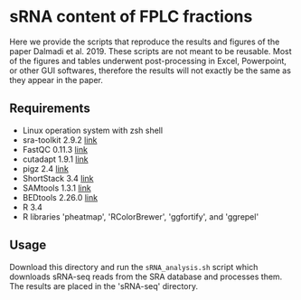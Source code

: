 # sRNA content of FPLC fractions
Here we provide the scripts that reproduce the results and figures of the paper Dalmadi et al. 2019. These scripts are not meant to be reusable. Most of the figures and tables underwent post-processing in Excel, Powerpoint, or other GUI softwares, therefore the results will not exactly be the same as they appear in the paper.

## Requirements
* Linux operation system with zsh shell
* sra-toolkit 2.9.2 [link](https://github.com/ncbi/sra-tools)
* FastQC 0.11.3 [link](https://github.com/s-andrews/FastQC)
* cutadapt 1.9.1 [link](https://github.com/marcelm/cutadapt)
* pigz 2.4 [link](https://github.com/madler/pigz)
* ShortStack 3.4 [link](https://github.com/MikeAxtell/ShortStack)
* SAMtools 1.3.1 [link](https://github.com/samtools/samtools)
* BEDtools 2.26.0 [link](https://github.com/arq5x/bedtools2)
* R 3.4
* R libraries 'pheatmap', 'RColorBrewer', 'ggfortify', and 'ggrepel'

## Usage
Download this directory and run the `sRNA_analysis.sh` script which downloads sRNA-seq reads from the SRA database and processes them. The results are placed in the 'sRNA-seq' directory.
